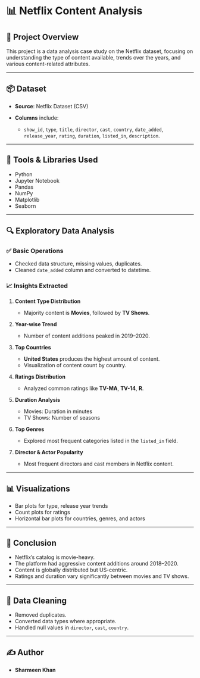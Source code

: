 # 📊 Netflix Content Analysis

## 📁 Project Overview

This project is a data analysis case study on the Netflix dataset, focusing on understanding the type of content available, trends over the years, and various content-related attributes.

---

## 📦 Dataset

* **Source**: Netflix Dataset (CSV)
* **Columns** include:

  * `show_id`, `type`, `title`, `director`, `cast`, `country`, `date_added`, `release_year`, `rating`, `duration`, `listed_in`, `description`.

---

## 🔧 Tools & Libraries Used

* Python
* Jupyter Notebook
* Pandas
* NumPy
* Matplotlib
* Seaborn

---

## 🔍 Exploratory Data Analysis

### ✅ Basic Operations

* Checked data structure, missing values, duplicates.
* Cleaned `date_added` column and converted to datetime.

### 📈 Insights Extracted

1. **Content Type Distribution**

   * Majority content is **Movies**, followed by **TV Shows**.

2. **Year-wise Trend**

   * Number of content additions peaked in 2019–2020.

3. **Top Countries**

   * **United States** produces the highest amount of content.
   * Visualization of content count by country.

4. **Ratings Distribution**

   * Analyzed common ratings like **TV-MA**, **TV-14**, **R**.

5. **Duration Analysis**

   * Movies: Duration in minutes
   * TV Shows: Number of seasons

6. **Top Genres**

   * Explored most frequent categories listed in the `listed_in` field.

7. **Director & Actor Popularity**

   * Most frequent directors and cast members in Netflix content.

---

## 📊 Visualizations

* Bar plots for type, release year trends
* Count plots for ratings
* Horizontal bar plots for countries, genres, and actors

---

## 📌 Conclusion

* Netflix’s catalog is movie-heavy.
* The platform had aggressive content additions around 2018–2020.
* Content is globally distributed but US-centric.
* Ratings and duration vary significantly between movies and TV shows.

---

## 🧹 Data Cleaning

* Removed duplicates.
* Converted data types where appropriate.
* Handled null values in `director`, `cast`, `country`.

---

## ✍️ Author

* **Sharmeen Khan**
